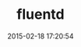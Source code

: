 ---
layout: post
title:  "fluentd"
repo:   "fluent/fluentd"
date:   2015-02-18 17:20:54
gemurl: http://fluentd.org/
---